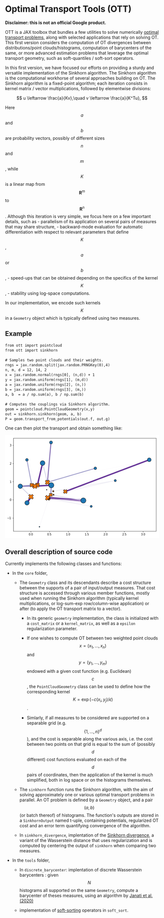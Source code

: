 # Optimal Transport Tools (OTT)

**Disclaimer: this is not an official Google product.**

OTT is a JAX toolbox that bundles a few utilities to solve numerically
[optimal transport problems](https://arxiv.org/abs/1803.00567), along with
selected applications that rely on solving OT. This first version considers the
computation of OT divergences between distributions/point clouds/histograms,
computation of barycenters of the same, or more advanced estimation problems
that leverage the optimal transport geometry, such as soft-quantiles / soft-sort operators.

In this first version, we have focused our efforts on providing a sturdy and
versatile implementation of the Sinkhorn algorithm. The Sinkhorn algorithm is
the computational workhorse of several approaches building on OT. The Sinkhorn
algorithm is a fixed-point algorithm; each iteration consists in kernel matrix / vector multiplications, followed by elementwise divisions:

$$
u \leftarrow \frac{a}{Kv},\quad v \leftarrow \frac{a}{K^Tu},
$$

Here $$a$$ and $$b$$ are probability vectors, possibly of different sizes $$n$$
and $$m$$, while $$K$$ is a linear map from $$\mathbf{R}^m$$ to
$$\mathbf{R}^n$$. Although this iteration is very simple, we focus here on a few important details, such as - parallelism of its application on several pairs of measures that may share structure, - backward-mode evaluation for automatic differentiation with respect to relevant parameters that define $$K$$, $$a$$ or $$b$$, - speed-ups that can be obtained depending on the specifics of the kernel $$K$$, - stability using log-space computations.

In our implementation, we encode such kernels $$K$$ in a `Geometry` object which is typically defined using two measures.

## Example

```
from ott import pointcloud
from ott import sinkhorn

# Samples two point clouds and their weights.
rngs = jax.random.split(jax.random.PRNGKey(0),4)
n, m, d = 12, 14, 2
x = jax.random.normal(rngs[0], (n,d)) + 1
y = jax.random.uniform(rngs[1], (m,d))
a = jax.random.uniform(rngs[2], (n,))
b = jax.random.uniform(rngs[3], (m,))
a, b  = a / np.sum(a), b / np.sum(b)

# Computes the couplings via Sinkhorn algorithm.
geom = pointcloud.PointCloudGeometry(x,y)
out = sinkhorn.sinkhorn(geom, a, b)
P = geom.transport_from_potentials(out.f, out.g)
```

One can then plot the transport and obtain something like:

![obtained coupling](./images/couplings.png)



## Overall description of source code

Currently implements the following classes and functions:

-   In the `core` folder,

    -   The `Geometry` class and its descendants describe a cost structure
        between the supports of a pair of input/output measures. That cost
        structure is accessed through various member functions, mostly used when
        running the Sinkhorn algorithm (typically kernel multiplications, or
        log-sum-exp row/column-wise application) or after (to apply the OT
        transport matrix to a vector).

        -   In its generic `geometry` implementation, the class is initialized
            with a `cost_matrix` or a `kernel_matrix`, as well as a `epsilon`
            regularization parameter.

        -   If one wishes to compute OT between two weighted point clouds
            $$x=(x_1, \dots, x_n)$$ and $$y=(y_1, \dots, y_m)$$ endowed with a
            given cost function (e.g. Euclidean) $$c$$, the `PointCloudGeometry`
            class can be used to define how the corresponding kernel
            $$K=\exp(-c(x_i,y_j)/\epsilon)$$.

        -   Simlarly, if all measures to be considered are supported on a
            separable grid (e.g. $$\{1,...,n\}^d$$), and the cost is separable
            along the various axis, i.e. the cost between two points on that
            grid is equal to the sum of (possibly $$d$$ different) cost
            functions evaluated on each of the $$d$$ pairs of coordinates, then
            the application of the kernel is much simplified, both in log space
            or on the histograms themselves.

    -   The `sinkhorn` function runs the Sinkhorn algorithm, with the aim of
        solving approximately one or various optimal transport problems in
        parallel. An OT problem is defined by a `Geometry` object, and a pair
        $$(a, b)$$ (or batch thereof) of histograms. The function's outputs are
        stored in a `SinkhornOutput` named t-uple, containing potentials,
        regularized OT cost and an error term quantifying convergence of the
        algorithm.

    -   In `sinkhorn_divergence`, implentation of the
        [Sinkhorn divergence](http://proceedings.mlr.press/v84/genevay18a.html),
        a variant of the Wasserstein distance that uses regularization and is
        computed by centering the output of `sinkhorn` when comparing two
        measures.

-   In the `tools` folder,

    -   In `discrete_barycenter`: implentation of discrete Wasserstein
        barycenters : given $$N$$ histograms all supported on the same
        `Geometry`, compute a barycenter of theses measures, using an algorithm
        by [Janati et al. (2020)](https://arxiv.org/abs/2006.02575)

    -   implementation of
        [soft-sorting](https://papers.nips.cc/paper/2019/hash/d8c24ca8f23c562a5600876ca2a550ce-Abstract.html)
        operators in `soft_sort`.
